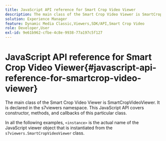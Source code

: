 ```yaml
---
title: JavaScript API reference for Smart Crop Video Viewer
description: The main class of the Smart Crop Video Viewer is SmartCropVideoViewer. It is declared in the s7viewers namespace. This JavaScript API covers constructor, methods, and callbacks of this particular class.
solution: Experience Manager
feature: Dynamic Media Classic,Viewers,SDK/API,Smart Crop Video
role: Developer,User
exl-id: 9e61b962-cfbe-4c8e-9938-77a197c5f127
---
```

# JavaScript API reference for Smart Crop Video Viewer{#javascript-api-reference-for-smartcrop-video-viewer}

The main class of the Smart Crop Video Viewer is SmartCropVideoViewer. It is declared in the s7viewers namespace. This JavaScript API covers constructor, methods, and callbacks of this particular class.

In all the following examples, `<instance>` is the actual name of the JavaScript viewer object that is instantiated from the `s7viewers.SmartCropVideoViewer` class.
